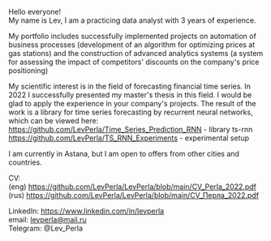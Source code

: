 Hello everyone!  
My name is Lev, I am a practicing data analyst with 3 years of experience.  

My portfolio includes successfully implemented projects on automation of business processes (development of an algorithm for optimizing prices at gas stations) and the construction of advanced analytics systems (a system for assessing the impact of competitors' discounts on the company's price positioning)  

My scientific interest is in the field of forecasting financial time series. In 2022 I successfully presented my master's thesis in this field. I would be glad to apply the experience in your company's projects.
The result of the work is a library for time series forecasting by recurrent neural networks, which can be viewed here:
https://github.com/LevPerla/Time_Series_Prediction_RNN - library ts-rnn
https://github.com/LevPerla/TS_RNN_Experiments - experimental setup


I am currently in Astana, but I am open to offers from other cities and countries.  

CV:  
(eng) https://github.com/LevPerla/LevPerla/blob/main/CV_Perla_2022.pdf  
(rus) https://github.com/LevPerla/LevPerla/blob/main/CV_Перла_2022.pdf  

LinkedIn: https://www.linkedin.com/in/levperla  
email: levperla@mail.ru  
Telegram: @Lev_Perla  
